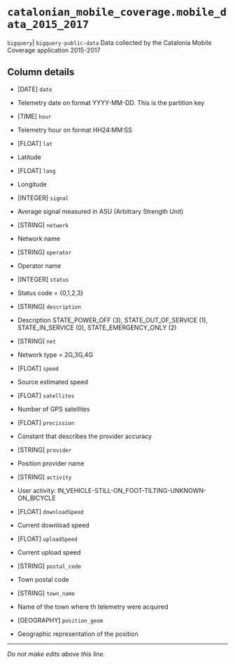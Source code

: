 # `catalonian_mobile_coverage.mobile_data_2015_2017`
`bigquery`| `bigquery-public-data`
Data collected by the Catalonia Mobile Coverage application 2015-2017

## Column details
* [DATE]      `date`
 - Telemetry date on format YYYY-MM-DD. This is the partition key
* [TIME]      `hour`
 - Telemetry hour on format HH24:MM:SS
* [FLOAT]     `lat`
 - Latitude
* [FLOAT]     `long`
 - Longitude
* [INTEGER]   `signal`
 - Average signal measured in ASU (Arbitrary Strength Unit)
* [STRING]    `network`
 - Network name
* [STRING]    `operator`
 - Operator name
* [INTEGER]   `status`
 - Status code = {0,1,2,3}
* [STRING]    `description`
 - Description STATE_POWER_OFF (3), STATE_OUT_OF_SERVICE (1), STATE_IN_SERVICE (0), STATE_EMERGENCY_ONLY (2)
* [STRING]    `net`
 - Network type = 2G,3G,4G
* [FLOAT]     `speed`
 - Source estimated speed
* [FLOAT]     `satellites`
 - Number of GPS satellites
* [FLOAT]     `precission`
 - Constant that describes the provider accuracy
* [STRING]    `provider`
 - Position provider name
* [STRING]    `activity`
 - User activity: IN_VEHICLE-STILL-ON_FOOT-TILTING-UNKNOWN-ON_BICYCLE
* [FLOAT]     `downloadSpeed`
 - Current download speed
* [FLOAT]     `uploadSpeed`
 - Current upload speed
* [STRING]    `postal_code`
 - Town postal code
* [STRING]    `town_name`
 - Name of the town where th telemetry were acquired
* [GEOGRAPHY] `position_geom`
 - Geographic representation of the position

-------------------------------------------------------------------------------
*Do not make edits above this line.*
